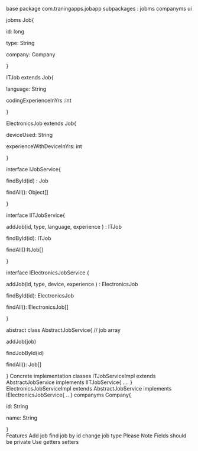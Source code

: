 base package com.traningapps.jobapp
subpackages :
jobms
companyms
ui    

jobms
Job{

id: long

type: String

company: Company

}


ITJob extends Job{

language: String

codingExperienceInYrs :int

}


ElectronicsJob extends Job{

deviceUsed: String

experienceWithDeviceInYrs: int

}


interface IJobService{

findById(id) : Job


findAll(): Object[]


}

interface IITJobService{

addJob(id, type, language, experience ) : ITJob

findById(id): ITJob

findAll():ItJob[]

}



interface IElectronicsJobService {

addJob(id, type, device, experience ) : ElectronicsJob

findById(id): ElectronicsJob

findAll(): ElectronicsJob[]

}


abstract class  AbstractJobService{
// job array

addJob(job)

findJobById(id)

findAll(): Job[]


}
Concrete implementation classes
ITJobServiceImpl extends AbstractJobService  implements IITJobService{
....
}
ElectronicsJobServiceImpl extends AbstractJobService  implements IElectronicsJobService{
..
}
companyms
Company{

id: String

name: String


}                  
Features
Add job
find job by id
change job type
Please Note
Fields should be private
Use getters setters